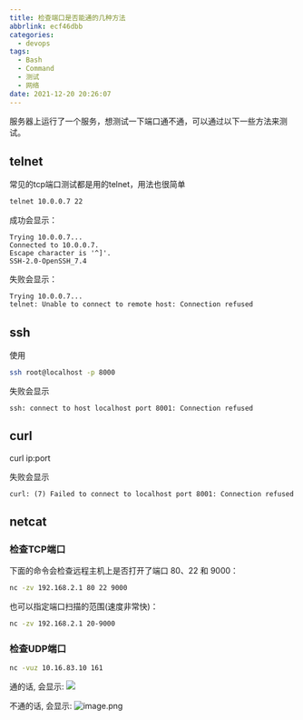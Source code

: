 ```yaml
---
title: 检查端口是否能通的几种方法
abbrlink: ecf46dbb
categories:
  - devops
tags:
  - Bash
  - Command
  - 测试
  - 网络
date: 2021-12-20 20:26:07
---
```


服务器上运行了一个服务，想测试一下端口通不通，可以通过以下一些方法来测试。

## telnet

常见的tcp端口测试都是用的telnet，用法也很简单  

```bash
telnet 10.0.0.7 22
```

成功会显示：

```console
Trying 10.0.0.7...
Connected to 10.0.0.7.
Escape character is '^]'.
SSH-2.0-OpenSSH_7.4
```

失败会显示：

```console
Trying 10.0.0.7...
telnet: Unable to connect to remote host: Connection refused
```

## ssh

使用

```bash
ssh root@localhost -p 8000
```

失败会显示

```text
ssh: connect to host localhost port 8001: Connection refused
```

## curl

curl ip:port

失败会显示

```text
curl: (7) Failed to connect to localhost port 8001: Connection refused
```

## netcat

### 检查TCP端口
下面的命令会检查远程主机上是否打开了端口 80、22 和 9000：

```bash
nc -zv 192.168.2.1 80 22 9000
```

也可以指定端口扫描的范围(速度非常快)：

```bash
nc -zv 192.168.2.1 20-9000
```

### 检查UDP端口

```bash
nc -vuz 10.16.83.10 161
```

通的话, 会显示:
![](https://static.zahui.fan/images/202309121124086.png)

不通的话, 会显示:
![image.png](https://static.zahui.fan/images/202309121126143.png)


